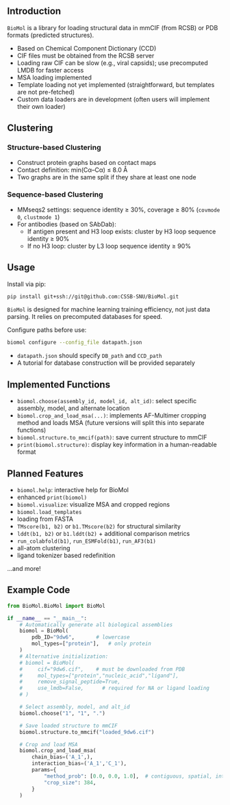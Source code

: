 ## Introduction

`BioMol` is a library for loading structural data in mmCIF (from RCSB) or PDB formats (predicted structures).

- Based on Chemical Component Dictionary (CCD)
- CIF files must be obtained from the RCSB server
- Loading raw CIF can be slow (e.g., viral capsids); use precomputed LMDB for faster access
- MSA loading implemented
- Template loading not yet implemented (straightforward, but templates are not pre-fetched)
- Custom data loaders are in development (often users will implement their own loader)

## Clustering

### Structure-based Clustering

- Construct protein graphs based on contact maps
- Contact definition: min(Cα–Cα) ≤ 8.0 Å
- Two graphs are in the same split if they share at least one node

### Sequence-based Clustering

- MMseqs2 settings: sequence identity ≥ 30%, coverage ≥ 80% (`covmode 0`, `clustmode 1`)
- For antibodies (based on SAbDab):
  - If antigen present and H3 loop exists: cluster by H3 loop sequence identity ≥ 90%
  - If no H3 loop: cluster by L3 loop sequence identity ≥ 90% 

## Usage

Install via pip:

```bash
pip install git+ssh://git@github.com:CSSB-SNU/BioMol.git
```

`BioMol` is designed for machine learning training efficiency, not just data parsing. It relies on precomputed databases for speed.

Configure paths before use:

```bash
biomol configure --config_file datapath.json
```

- `datapath.json` should specify `DB_path` and `CCD_path`
- A tutorial for database construction will be provided separately

## Implemented Functions

- `biomol.choose(assembly_id, model_id, alt_id)`: select specific assembly, model, and alternate location
- `biomol.crop_and_load_msa(...)`: implements AF-Multimer cropping method and loads MSA (future versions will split this into separate functions)
- `biomol.structure.to_mmcif(path)`: save current structure to mmCIF
- `print(biomol.structure)`: display key information in a human-readable format

## Planned Features

- `biomol.help`: interactive help for BioMol
- enhanced `print(biomol)`
- `biomol.visualize`: visualize MSA and cropped regions
- `biomol.load_templates`
- loading from FASTA
- `TMscore(b1, b2)` or `b1.TMscore(b2)` for structural similarity
- `lddt(b1, b2)` or `b1.lddt(b2)` + additional comparison metrics
- `run_colabfold(b1)`, `run_ESMFold(b1)`, `run_AF3(b1)`
- all-atom clustering
- ligand tokenizer based redefinition

...and more!

## Example Code

```python
from BioMol.BioMol import BioMol

if __name__ == "__main__":
    # Automatically generate all biological assemblies
    biomol = BioMol(
        pdb_ID="9dw6",       # lowercase
        mol_types=["protein"],   # only protein
    )
    # Alternative initialization:
    # biomol = BioMol(
    #     cif="9dw6.cif",    # must be downloaded from PDB
    #     mol_types=["protein","nucleic_acid","ligand"],
    #     remove_signal_peptide=True,
    #     use_lmdb=False,      # required for NA or ligand loading
    # )

    # Select assembly, model, and alt_id
    biomol.choose("1", "1", ".")

    # Save loaded structure to mmCIF
    biomol.structure.to_mmcif("loaded_9dw6.cif")

    # Crop and load MSA
    biomol.crop_and_load_msa(
        chain_bias=('A_1',),
        interaction_bias=('A_1','C_1'),
        params={
            "method_prob": [0.0, 0.0, 1.0],  # contiguous, spatial, interface
            "crop_size": 384,
        }
    )
```

